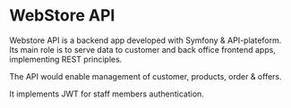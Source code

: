  # WebStore API
 
Webstore API is a backend app developed with Symfony & API-plateform. Its main role is to 
serve data to customer and back office frontend apps, implementing REST principles.

The API would enable management of customer, products, order & offers. 

It implements JWT for staff members authentication.


